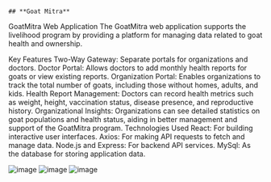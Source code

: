                                                                                       ## **Goat Mitra**

GoatMitra Web Application
The GoatMitra web application supports the livelihood program by providing a platform for managing data related to goat health and ownership.

Key Features
Two-Way Gateway: Separate portals for organizations and doctors.
Doctor Portal: Allows doctors to add monthly health reports for goats or view existing reports.
Organization Portal: Enables organizations to track the total number of goats, including those without homes, adults, and kids.
Health Report Management: Doctors can record health metrics such as weight, height, vaccination status, disease presence, and reproductive history.
Organizational Insights: Organizations can see detailed statistics on goat populations and health status, aiding in better management and support of the GoatMitra program.
Technologies Used
React: For building interactive user interfaces.
Axios: For making API requests to fetch and manage data.
Node.js and Express: For backend API services.
MySql: As the database for storing application data.

![image](https://github.com/user-attachments/assets/2703a2dd-0720-4f92-9c6f-0d8295ef8c65)
![image](https://github.com/user-attachments/assets/8d92ea9b-d945-46f0-a8c7-fd36d2bb8e2c)
![image](https://github.com/user-attachments/assets/41ff540f-d29e-4ebb-a465-fdccc310f12e)

